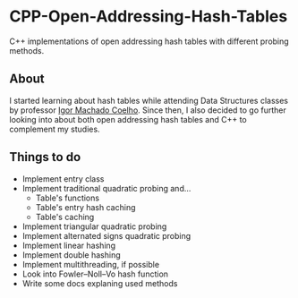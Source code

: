 # CPP-Open-Addressing-Hash-Tables
C++ implementations of open addressing hash tables with different probing methods.
## About
I started learning about hash tables while attending Data Structures classes by professor [Igor Machado Coelho](https://igormcoelho.github.io/sobre). Since then, I also decided to go further looking into about both open addressing hash tables and C++ to complement my studies.
## Things to do
* Implement entry class
* Implement traditional quadratic probing and...
    * Table's functions
    * Table's entry hash caching
    * Table's caching
* Implement triangular quadratic probing
* Implement alternated signs quadratic probing
* Implement linear hashing
* Implement double hashing
* Implement multithreading, if possible
* Look into Fowler–Noll–Vo hash function
* Write some docs explaning used methods
